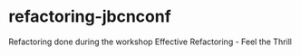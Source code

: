 # refactoring-jbcnconf
Refactoring done during the workshop Effective Refactoring - Feel the Thrill
